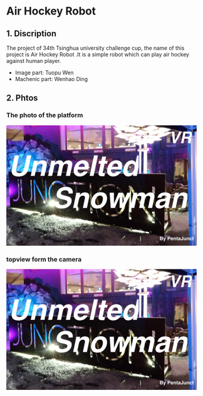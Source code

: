 # Air Hockey Robot

## 1. Discription
The project of 34th Tsinghua university challenge cup, the name of this project is Air Hockey Robot .It is a simple robot which can play air hockey against human player.

* Image part:
Tuopu Wen
* Machenic part:
Wenhao Ding

## 2. Phtos

### The photo of the platform
![photo1](https://github.com/GilgameshD/LeapMotion-Vive-Controller/blob/master/photo/cover_photo.jpg?raw=true)

### topview form the camera
![photo2](https://github.com/GilgameshD/LeapMotion-Vive-Controller/blob/master/photo/cover_photo.jpg?raw=true)